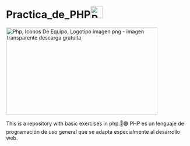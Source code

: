 # Practica_de_PHP<img src="https://w7.pngwing.com/pngs/21/535/png-transparent-php-computer-icons-wordpress-text-trademark-logo.png" jsaction="load:XAeZkd;" jsname="HiaYvf" class="n3VNCb KAlRDb" alt="Php png imágenes | PNGWing" data-noaft="1" style="width: 33px; height: 33px; margin: 0px;">
<img src="https://img2.freepng.es/20180624/ygl/kisspng-php-computer-icons-logo-filename-extension-php-logo-5b3022cdbb7a50.1988404515298812937679.jpg" jsaction="load:XAeZkd;" jsname="HiaYvf" class="n3VNCb KAlRDb" alt="Php, Iconos De Equipo, Logotipo imagen png - imagen transparente descarga  gratuita" data-noaft="1" style="width: 415px; height: 239.778px; margin: 0px;">

This is a repository with basic exercises in php.🐘🟣
PHP es un lenguaje de programación de uso general que se adapta especialmente al desarrollo web.
